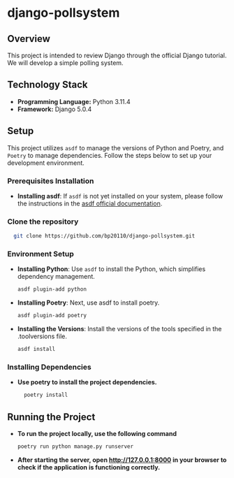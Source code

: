 # django-pollsystem

## Overview
This project is intended to review Django through the official Django tutorial. We will develop a simple polling system.

## Technology Stack
- **Programming Language:** Python 3.11.4
- **Framework:** Django 5.0.4

## Setup
This project utilizes `asdf` to manage the versions of Python and Poetry, and `Poetry` to manage dependencies. Follow the steps below to set up your development environment.

### Prerequisites Installation
- **Installing asdf**:
  If `asdf` is not yet installed on your system, please follow the instructions in the [asdf official documentation](https://asdf-vm.com/).

### Clone the repository
```bash
  git clone https://github.com/bp20110/django-pollsystem.git
```

### Environment Setup

- **Installing Python**:
  Use `asdf` to install the Python, which simplifies dependency management.
  ```bash
  asdf plugin-add python

- **Installing Poetry**:
  Next, use asdf to install poetry.
  ```bash
  asdf plugin-add poetry

- **Installing the Versions**:
  Install the versions of the tools specified in the .toolversions file.
  ```bash
  asdf install

### Installing Dependencies
  - **Use poetry to install the project dependencies.**
    ```bash
      poetry install

## Running the Project
  - **To run the project locally, use the following command**
    ```bash
    poetry run python manage.py runserver
  - **After starting the server, open http://127.0.0.1:8000 in your browser to check if the application is functioning correctly.**
